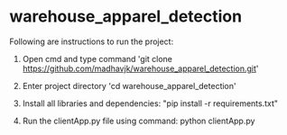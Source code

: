 # warehouse_apparel_detection

Following are instructions to run the project:
1. Open cmd and type command 
'git clone https://github.com/madhavjk/warehouse_apparel_detection.git'

2. Enter project directory 
  'cd warehouse_apparel_detection'

3. Install all libraries and dependencies:
   "pip install -r requirements.txt"
   
4. Run the clientApp.py file using command:
   python clientApp.py
